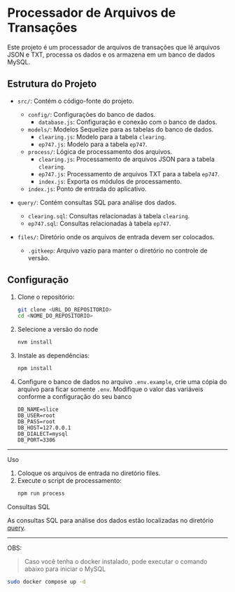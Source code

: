 # Processador de Arquivos de Transações

Este projeto é um processador de arquivos de transações que lê arquivos JSON e TXT, processa os dados e os armazena em um banco de dados MySQL.

## Estrutura do Projeto

- `src/`: Contém o código-fonte do projeto.
  - `config/`: Configurações do banco de dados.
    - `database.js`: Configuração e conexão com o banco de dados.
  - `models/`: Modelos Sequelize para as tabelas do banco de dados.
    - `clearing.js`: Modelo para a tabela `clearing`.
    - `ep747.js`: Modelo para a tabela `ep747`.
  - `process/`: Lógica de processamento dos arquivos.
    - `clearing.js`: Processamento de arquivos JSON para a tabela `clearing`.
    - `ep747.js`: Processamento de arquivos TXT para a tabela `ep747`.
    - `index.js`: Exporta os módulos de processamento.
  - `index.js`: Ponto de entrada do aplicativo.

- `query/`: Contém consultas SQL para análise dos dados.
  - `clearing.sql`: Consultas relacionadas à tabela `clearing`.
  - `ep747.sql`: Consultas relacionadas à tabela `ep747`.

- `files/`: Diretório onde os arquivos de entrada devem ser colocados.
  - `.gitkeep`: Arquivo vazio para manter o diretório no controle de versão.

## Configuração

1. Clone o repositório:
   ```sh
   git clone <URL_DO_REPOSITORIO>
   cd <NOME_DO_REPOSITORIO>
    ```
2. Selecione a versão do node
    ```sh
    nvm install
    ```

2. Instale as dependências:
    ```sh
    npm install
    ```

3. Configure o banco de dados no arquivo `.env.example`, crie uma cópia do arquivo para ficar somente `.env`. Modifique o valor das variáveis conforme a configuração do seu banco

    ```
    DB_NAME=slice
    DB_USER=root
    DB_PASS=root
    DB_HOST=127.0.0.1
    DB_DIALECT=mysql
    DB_PORT=3306
    ```
---

Uso

1. Coloque os arquivos de entrada no diretório files.
2. Execute o script de processamento:
    ```sh
    npm run process
    ```

Consultas SQL

As consultas SQL para análise dos dados estão localizadas no diretório [query](query).

---

OBS: 
> Caso você tenha o docker instalado, pode executar o comando abaixo para iniciar o MySQL

```sh
sudo docker compose up -d
```


